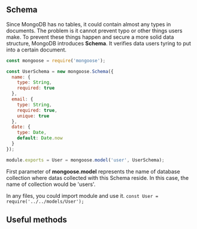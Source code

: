## Schema
Since MongoDB has no tables, it could contain almost any types in documents. The problem is it cannot prevent typo or other things users make.
To prevent these things happen and secure a more solid data structure, MongoDB introduces **Schema**. It verifies data users tyring to put into a certain document.

```javascript //User.js
const mongoose = require('mongoose');

const UserSchema = new mongoose.Schema({
  name: {
    type: String,
    required: true
  },
  email: {
    type: String,
    required: true,
    unique: true
  },
  date: {
    type: Date,
    default: Date.now
  }
});

module.exports = User = mongoose.model('user', UserSchema);
```

First parameter of **mongoose.model** represents the name of database collection where datas collected with this Schema reside.
In this case, the name of collection would be 'users'.    

In any files, you could import module and use it. `const User = require('../../models/User');`

Useful methods
---
